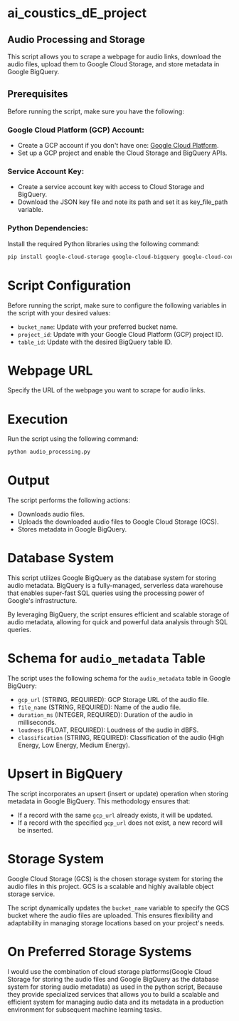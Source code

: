 # ai_coustics_dE_project

## Audio Processing and Storage

This script allows you to scrape a webpage for audio links, download the audio files, upload them to Google Cloud Storage, and store metadata in Google BigQuery.

## Prerequisites

Before running the script, make sure you have the following:

### Google Cloud Platform (GCP) Account:

- Create a GCP account if you don't have one: [Google Cloud Platform](https://cloud.google.com/).
- Set up a GCP project and enable the Cloud Storage and BigQuery APIs.

### Service Account Key:

- Create a service account key with access to Cloud Storage and BigQuery.
- Download the JSON key file and note its path and set it as key_file_path variable.

### Python Dependencies:
Install the required Python libraries using the following command:
```bash
pip install google-cloud-storage google-cloud-bigquery google-cloud-core pydub beautifulsoup4 requests os
```
# Script Configuration

Before running the script, make sure to configure the following variables in the script with your desired values:

- `bucket_name`: Update with your preferred bucket name.
- `project_id`: Update with your Google Cloud Platform (GCP) project ID.
- `table_id`: Update with the desired BigQuery table ID.

# Webpage URL

Specify the URL of the webpage you want to scrape for audio links.

# Execution

Run the script using the following command:

```bash
python audio_processing.py
```

# Output

The script performs the following actions:

- Downloads audio files.
- Uploads the downloaded audio files to Google Cloud Storage (GCS).
- Stores metadata in Google BigQuery.

# Database System

This script utilizes Google BigQuery as the database system for storing audio metadata. BigQuery is a fully-managed, serverless data warehouse that enables super-fast SQL queries using the processing power of Google's infrastructure.

By leveraging BigQuery, the script ensures efficient and scalable storage of audio metadata, allowing for quick and powerful data analysis through SQL queries.

# Schema for `audio_metadata` Table

The script uses the following schema for the `audio_metadata` table in Google BigQuery:

- `gcp_url` (STRING, REQUIRED): GCP Storage URL of the audio file.
- `file_name` (STRING, REQUIRED): Name of the audio file.
- `duration_ms` (INTEGER, REQUIRED): Duration of the audio in milliseconds.
- `loudness` (FLOAT, REQUIRED): Loudness of the audio in dBFS.
- `classification` (STRING, REQUIRED): Classification of the audio (High Energy, Low Energy, Medium Energy).

# Upsert in BigQuery

The script incorporates an upsert (insert or update) operation when storing metadata in Google BigQuery. This methodology ensures that:

- If a record with the same `gcp_url` already exists, it will be updated.
- If a record with the specified `gcp_url` does not exist, a new record will be inserted.

# Storage System

Google Cloud Storage (GCS) is the chosen storage system for storing the audio files in this project. GCS is a scalable and highly available object storage service.

The script dynamically updates the `bucket_name` variable to specify the GCS bucket where the audio files are uploaded. This ensures flexibility and adaptability in managing storage locations based on your project's needs.

# On Preferred Storage Systems

I would use the combination of cloud storage platforms(Google Cloud Storage for storing the audio files and Google BigQuery as the database system for storing audio metadata) as used in the python script, Because they provide specialized services that allows you to build a scalable and efficient system for managing audio data and its metadata in a production environment for subsequent machine learning tasks.

